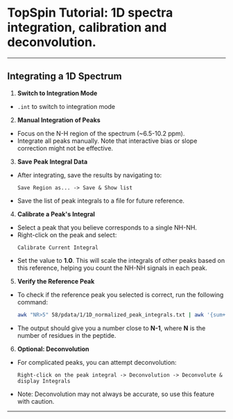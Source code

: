# TopSpin Tutorial: 1D spectra integration, calibration and deconvolution.

---

## Integrating a 1D Spectrum

1. **Switch to Integration Mode**  
- `.int` to switch to integration mode


2. **Manual Integration of Peaks**  
- Focus on the N-H region of the spectrum (~6.5-10.2 ppm).  
- Integrate all peaks manually. Note that interactive bias or slope correction might not be effective.

3. **Save Peak Integral Data**  
- After integrating, save the results by navigating to:
  ```
  Save Region as... -> Save & Show list
  ```
- Save the list of peak integrals to a file for future reference.

4. **Calibrate a Peak's Integral**  
- Select a peak that you believe corresponds to a single NH-NH.
- Right-click on the peak and select:
  ```
  Calibrate Current Integral
  ```
- Set the value to **1.0**. This will scale the integrals of other peaks based on this reference, helping you count 
the NH-NH signals in each peak.

5. **Verify the Reference Peak**  
- To check if the reference peak you selected is correct, run the following command:
  ```bash
  awk "NR>5" 58/pdata/1/1D_normalized_peak_integrals.txt | awk '{sum+=$4} END { print "", sum }'
  ```
- The output should give you a number close to **N-1**, where **N** is the number of residues in the peptide.

6. **Optional: Deconvolution**  
- For complicated peaks, you can attempt deconvolution:
  ```
  Right-click on the peak integral -> Deconvolution -> Deconvolute & display Integrals
  ```
- Note: Deconvolution may not always be accurate, so use this feature with caution.

---

